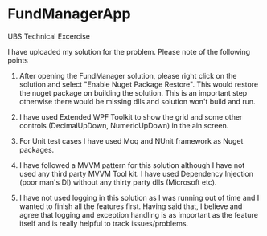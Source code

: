 # FundManagerApp
UBS Technical Excercise

I have uploaded my solution for the problem. Please note of the following points

1) After opening the FundManager solution, please right click on the solution and select "Enable Nuget Package Restore". This would restore the nuget package on building the solution. This is an important step otherwise there would be missing dlls and solution won't build and run.

2) I have used Extended WPF Toolkit to show the grid and some other controls (DecimalUpDown, NumericUpDown) in the ain screen.

3) For Unit test cases I have used Moq and NUnit framework as Nuget packages. 

4) I have followed a MVVM pattern for this solution although I have not used any third party MVVM Tool kit. I have used Dependency Injection (poor man's DI) without any thirty party dlls (Microsoft etc). 

5) I  have not used logging in this solution as I was running out of time and I wanted to finish all the features first. Having said that, I believe and agree that logging and exception handling is as important as the feature itself and is really helpful to track issues/problems.


